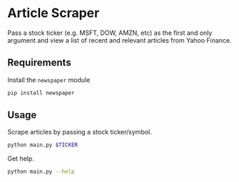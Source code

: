 # Article Scraper

Pass a stock ticker (e.g. MSFT, DOW, AMZN, etc) as the first and only argument and view a list of recent and relevant articles from Yahoo Finance.

## Requirements

Install the `newspaper` module

```bash
pip install newspaper
```

## Usage

Scrape articles by passing a stock ticker/symbol.

```bash
python main.py $TICKER
```

Get help.

```bash
python main.py --help
```
